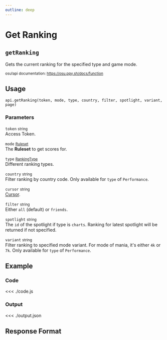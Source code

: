 ```yaml
---
outline: deep
---
```


# Get Ranking <Badge type="info" text="GET"/>

## `getRanking`

Gets the current ranking for the specified type and game mode.

<small>osu!api documentation: https://osu.ppy.sh/docs/function</small>

## Usage

`api.getRanking(token, mode, type, country, filter, spotlight, variant, page)`

### Parameters

`token` <small>string</small><br>
Access Token.

`mode` <small>[Ruleset](../../types/ruleset)</small><br>
The **Ruleset** to get scores for.

`type` <small>[RankingType](../../types/ranking-type)</small><br>
Different ranking types.

`country` <small>string</small> <Badge type="tip" text="optional" /><br>
Filter ranking by country code. Only available for `type` of `Performance`.

`cursor` <small>string</small> <Badge type="tip" text="optional" /><br>
[Cursor](https://osu.ppy.sh/docs/index.html#cursor).

`filter` <small>string</small> <Badge type="tip" text="optional" /><br>
Either `all` (default) or `friends`.

`spotlight` <small>string</small> <Badge type="tip" text="optional" /><br>
The `id` of the spotlight if type is `charts`. Ranking for latest spotlight will be returned if not specified.

`variant` <small>string</small> <Badge type="tip" text="optional" /><br>
Filter ranking to specified mode variant. For mode of mania, it's either `4k` or `7k`. Only available for `type` of `Performance`.

## Example

### Code
<<< ./code.js

### Output
<<< ./output.json

## Response Format

<!--@include: ./response.md-->